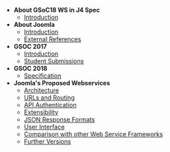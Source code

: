 - **About GSoC18 WS in J4 Spec**
    - [Introduction](specification/introduction.md)
- **About Joomla**
    - [Introduction](about-joomla/introduction.md)
    - [External References](specification/chapters/external-references.md)
- **GSOC 2017**
    - [Introduction](gsoc-2017/introduction.md)
    - [Student Submissions](gsoc-2017/GSoC-2017-submission.md)
- **GSOC 2018**
    - [Specification](gsoc-2018/specification.md)
- **Joomla's Proposed Webservices**
    - [Architecture](specification/chapters/architecture.md)
    - [URLs and Routing](specification/chapters/urls-and-routing.md)
    - [API Authentication](specification/chapters/api-authentication.md)    
    - [Extensibility](specification/chapters/extensibility.md)
    - [JSON Response Formats](specification/chapters/json-response-formats.md)
    - [User Interface](specification/chapters/user-interface.md)
    - [Comparison with other Web Service Frameworks](specification/chapters/routers-approaches.md)
    - [Further Versions](specification/chapters/beyond-gsoc.md)    
